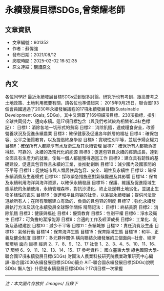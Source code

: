 # 永續發展目標SDGs,曾榮耀老師

## 文章資訊
- 文章編號：901352
- 作者：蘇偉強
- 發布日期：2021/08/12
- 爬取時間：2025-02-02 16:52:35
- 原文連結：[閱讀原文](https://real-estate.get.com.tw/Columns/detail.aspx?no=901352)

## 內文
各位同學好
最近永續發展目標SDGs受到很多討論，研究所也有考到，跟高普考之土地政策、土地利用概要有關，請各位也準備起來：
2015年9月25日，聯合國193個會員國通過了2030年永續發展議程的17項永續發展目標(Sustainable Development Goals, SDGs)，其中又涵蓋了169項細項目標、230項指標，指引全球共同努力、邁向永續。這17項目標包含（與我們考試較為相關者以紅色標記）：
目標1：消除各地一切形式的貧窮
目標2：消除飢餓，達成糧食安全，改善營養狀況及促進永續農業
目標3：確保健康及促進各年齡層的福祉
目標4：確保包容、公平之優質教育，以及提倡終身學習
目標5：實現性別平等，並賦予婦女權力
目標6：確保所有人都能享有水及衛生及其永續管理
目標7：確保所有人都能負擔得起、可靠的、永續的及現代化的能源
目標8：促進包容且永續的經濟成長，達到全面且有生產力的就業，使每一個人都能獲得適當工作
目標9：建立具有韌性的基礎建設，促進具包容性且永續的工業，並推動創新
目標10：減少國內及國家間的不平等
目標11：促使城市與人類居住具包容、安全、韌性及永續性
目標12：確保永續消費及生產模式
目標13：採取緊急措施應對氣候變遷及其影響
目標14：保育及永續利用海洋與海洋資源，以確保永續發展
目標15：保護、維護及促進陸域生態系統的永續使用，永續管理森林，對抗沙漠化，終止及逆轉土地劣化，並遏止生物多樣性的喪失
目標16：促進和平且包容的社會，以落實永續發展；提供司法管道給所有人；在所有階層建立有效的、負責的且包容的制度
目標17：強化永續發展執行方法及活化永續發展全球夥伴關係
精簡記法：
目標1：終結貧窮
目標2：消除飢餓
目標3：健康與福祉
目標4：優質教育
目標5：性別平權
目標6：淨水及衛生
目標7：可負擔的潔淨能源
目標8：合適的工作及經濟成長
目標9：工業化、創新及基礎建設
目標10：減少不平等
目標11：永續城鄉
目標12：責任消費及生產
目標13：氣候行動
目標14：保育海洋生態
目標15：保育陸域生態
目標16：和平、正義及健全制度
目標17：多元夥伴關係
橫向聯結永續發展的三個面向─社會、經濟和環境
面向
目標
經濟
2、7、8、9、12、17
社會
1、2、3、4、5、10、11、16、17
環境
6、9、11、12、13、14、15、17
參考資料：
國立臺東大學 綠色國際大學-聯合國17項永續發展目標(SDGs)
財團法人農業科技研究院農業政策研究中心編譯-聯合國2030永續發展目標(SDGs)簡介
AIT-聯合國永續發展目標(SDGs)說明
SDGs 懶人包》什麼是永續發展目標SDGs？17項目標一次掌握

---
*注：本文圖片存放於 ./images/ 目錄下*
